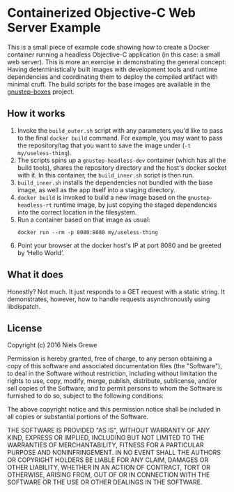 Containerized Objective-C Web Server Example
============================================

This is a small piece of example code showing how to create a Docker container
running a headless Objective-C application (in this case: a small web server).
This is more an exercise in demonstrating the general concept: Having
deterministically built images with development tools and runtime dependencies
and coordinating them to deploy the compiled artifact with minimal cruft. The
build scripts for the base images are available in the
[gnustep-boxes](https://www.github.com/ngrewe/gnustep-boxes) project.

How it works
------------

1. Invoke the `build_outer.sh` script with any parameters you'd like to pass to
   the final `docker build` command. For example, you may want to pass the
   repository/tag that you want to save the image under (`-t my/useless-thing`).
2. The scripts spins up a `gnustep-headless-dev` container (which has all the
   build tools), shares the repository directory and the host's docker socket
   with it. In this container, the `build_inner.sh` script is then run.
3. `build_inner.sh` installs the dependencies not bundled with the base image,
   as well as the app itself into a staging directory.
4. `docker build` is invoked to build a new image based on the
   `gnustep-headless-rt` runtime image, by just copying the staged dependencies
   into the correct location in the filesystem.
5. Run a container based on that image as usual:
   ```
   docker run --rm -p 8080:8080 my/useless-thing
   ```
6. Point your browser at the docker host's IP at port 8080 and be greeted by ‘Hello World’.


What it does
------------

Honestly? Not much. It just responds to a GET request with a static string. It
demonstrates, however, how to handle requests asynchronously using
libdispatch.



License
--------
Copyright (c) 2016 Niels Grewe

Permission is hereby granted, free of charge, to any person obtaining a copy
of this software and associated documentation files (the "Software"), to deal
in the Software without restriction, including without limitation the rights
to use, copy, modify, merge, publish, distribute, sublicense, and/or sell
copies of the Software, and to permit persons to whom the Software is
furnished to do so, subject to the following conditions:

The above copyright notice and this permission notice shall be included in
all copies or substantial portions of the Software.

THE SOFTWARE IS PROVIDED "AS IS", WITHOUT WARRANTY OF ANY KIND, EXPRESS OR
IMPLIED, INCLUDING BUT NOT LIMITED TO THE WARRANTIES OF MERCHANTABILITY,
FITNESS FOR A PARTICULAR PURPOSE AND NONINFRINGEMENT. IN NO EVENT SHALL THE
AUTHORS OR COPYRIGHT HOLDERS BE LIABLE FOR ANY CLAIM, DAMAGES OR OTHER
LIABILITY, WHETHER IN AN ACTION OF CONTRACT, TORT OR OTHERWISE, ARISING FROM,
OUT OF OR IN CONNECTION WITH THE SOFTWARE OR THE USE OR OTHER DEALINGS IN
THE SOFTWARE.
